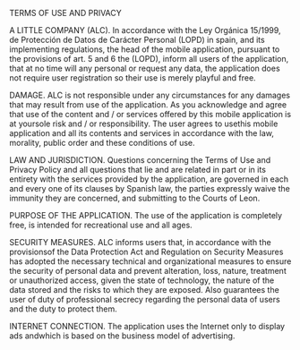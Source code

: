 
TERMS OF USE AND PRIVACY

A LITTLE COMPANY (ALC).
In accordance with the Ley Orgánica 15/1999, de Protección de Datos de Carácter Personal (LOPD) in spain,
and its implementing regulations, the head of the mobile application, pursuant to the provisions of art.
5 and 6 the (LOPD), inform all users of the application, that at no time will any personal or request any data, 
the application does not require user registration so their use is merely playful and free.

DAMAGE.
ALC is not responsible under any circumstances for any damages that may result from use of the application. 
As you acknowledge and agree that use of the content and / or services offered by this mobile application is at 
yoursole risk and / or responsibility. The user agrees to usethis mobile application and all its contents and 
services in accordance with the law, morality, public order and these conditions of use.

LAW AND JURISDICTION.
Questions concerning the Terms of Use and Privacy Policy and all questions that lie and are related in part or 
in its entirety with the services provided by the application, are governed in each and every one of its clauses 
by Spanish law, the parties expressly waive the immunity they are concerned, and submitting to the Courts of Leon.

PURPOSE OF THE APPLICATION.
The use of the application is completely free, is intended for recreational use and all ages.

SECURITY MEASURES.
ALC informs users that, in accordance with the provisionsof the Data Protection Act and Regulation on Security 
Measures has adopted the necessary technical and organizational measures to ensure the security of personal data 
and prevent alteration, loss, nature, treatment or unauthorized access, given the state of technology, the nature 
of the data stored and the risks to which they are exposed. Also guarantees the user of duty of professional 
secrecy regarding the personal data of users and the duty to protect them.

INTERNET CONNECTION.
The application uses the Internet only to display ads andwhich is based on the business model of advertising.
